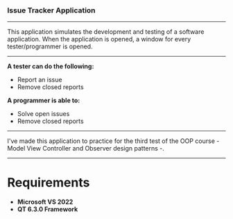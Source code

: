 ### Issue Tracker Application

---

This application simulates the development and testing of a software application.
When the application is opened, a window for every tester/programmer is opened.

---

**A tester can do the following:**
- Report an issue
- Remove closed reports


**A programmer is able to:**
- Solve open issues
- Remove closed reports

---

I've made this application to practice for the third test of the OOP course - Model View Controller and Observer design patterns -.

---

# Requirements
- **Microsoft VS 2022**
- **QT 6.3.0 Framework**